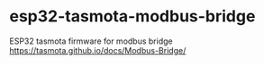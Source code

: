 # esp32-tasmota-modbus-bridge
ESP32 tasmota firmware for modbus bridge
https://tasmota.github.io/docs/Modbus-Bridge/
